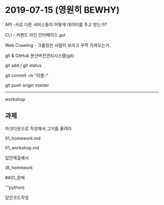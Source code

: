 # 2019-07-15 (영원히   BEWHY)







API -서로 다른 서비스들이 어떻게 데이터를 주고 받는가?

CLI - 커멘드 라인 인터페이스.gul

Web Crawling - 크롤링은 사람이 보라고 꾸역 가져오는거.

git & GitHub 분산버전관리시스템(git)

git add / git status

git commit  -m "이름-"

git push origin master





---

workshop

## 과제

마크다운으로 작성해서 그거를 올려라

01_homework.md

01_workshop.md

 답안제출예시

(#_homework

##01_문제

'''python)

답안코드작성

